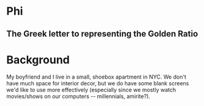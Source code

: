 # Phi

## The Greek letter to representing the Golden Ratio

# Background

My boyfriend and I live in a small, shoebox apartment in NYC. We don't have much space for interior decor, but we do have some blank screens we'd like to use more effectively (especially since we mostly watch movies/shows on our computers -- millennials, amirite?).


